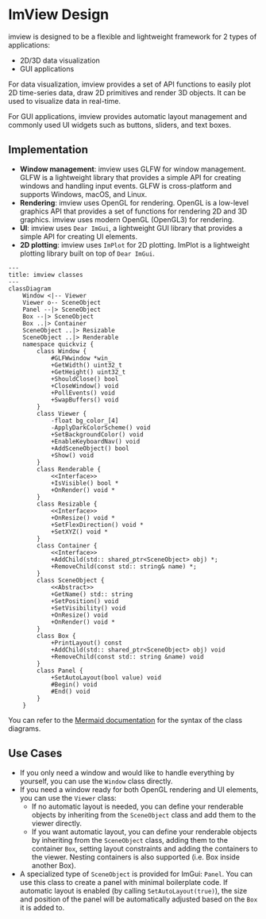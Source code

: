 # ImView Design

imview is designed to be a flexible and lightweight framework for 2 types of applications:

* 2D/3D data visualization
* GUI applications

For data visualization, imview provides a set of API functions to easily plot 2D time-series data, draw 2D primitives
and render 3D objects. It can be used to visualize data in real-time.

For GUI applications, imview provides automatic layout management and commonly used UI widgets such as buttons, sliders,
and text boxes.

## Implementation

* **Window management**: imview uses GLFW for window management. GLFW is a lightweight library that provides a simple
  API for creating windows and handling input events. GLFW is cross-platform and supports Windows, macOS, and Linux.
* **Rendering**: imview uses OpenGL for rendering. OpenGL is a low-level graphics API that provides a set of functions
  for rendering 2D and 3D graphics. imview uses modern OpenGL (OpenGL3) for rendering.
* **UI**: imview uses `Dear ImGui`, a lightweight GUI library that provides a simple API for creating UI elements.
* **2D plotting**: imview uses `ImPlot` for 2D plotting. ImPlot is a lightweight plotting library built on top of
  `Dear ImGui`.

```mermaid
---
title: imview classes
---
classDiagram
    Window <|-- Viewer
    Viewer o-- SceneObject
    Panel --|> SceneObject
    Box --|> SceneObject
    Box ..|> Container
    SceneObject ..|> Resizable
    SceneObject ..|> Renderable
    namespace quickviz {
        class Window {
            #GLFWwindow *win_
            +GetWidth() uint32_t
            +GetHeight() uint32_t
            +ShouldClose() bool
            +CloseWindow() void
            +PollEvents() void
            +SwapBuffers() void
        }
        class Viewer {
            -float bg_color_[4]
            -ApplyDarkColorScheme() void
            +SetBackgroundColor() void
            +EnableKeyboardNav() void
            +AddSceneObject() bool
            +Show() void
        }
        class Renderable {
            <<Interface>>
            +IsVisible() bool *
            +OnRender() void *
        }
        class Resizable {
            <<Interface>>
            +OnResize() void *
            +SetFlexDirection() void *
            +SetXYZ() void *
        }
        class Container {
            <<Interface>>
            +AddChild(std:: shared_ptr<SceneObject> obj) *;
            +RemoveChild(const std:: string& name) *;
        }
        class SceneObject {
            <<Abstract>>
            +GetName() std:: string
            +SetPosition() void
            +SetVisibility() void
            +OnResize() void
            +OnRender() void *
        }
        class Box {
            +PrintLayout() const
            +AddChild(std:: shared_ptr<SceneObject> obj) void
            +RemoveChild(const std:: string &name) void
        }
        class Panel {
            +SetAutoLayout(bool value) void
            #Begin() void
            #End() void
        }
    }
```

You can refer to the [Mermaid documentation](https://mermaid.js.org/syntax/classDiagram.html) for the syntax of the
class diagrams.

## Use Cases

* If you only need a window and would like to handle everything by yourself, you can use the `Window` class directly.
* If you need a window ready for both OpenGL rendering and UI elements, you can use the `Viewer` class:
    * If no automatic layout is needed, you can define your renderable objects by inheriting from the `SceneObject`
      class and add them to the viewer directly.
    * If you want automatic layout, you can define your renderable objects by inheriting from the `SceneObject`
      class, adding them to the container `Box`, setting layout constraints and adding the containers to the viewer.
      Nesting containers is also supported (i.e. Box inside another Box).
* A specialized type of `SceneObject` is provided for ImGui: `Panel`. You can use this class to create a panel with
  minimal boilerplate code. If automatic layout is enabled (by calling `SetAutoLayout(true)`), the size and
  position of the panel will be automatically adjusted based on the `Box` it is added to.
